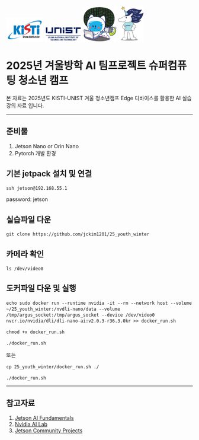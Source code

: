 <img src="./images/kisti_logo.jpg" width="100"> <img src="./images/unist_logo.jpg" width="100"> <img src="./images/kisti_mas.png" width="90"> <img src="./images/unist_mas.jpg" width="70">

# **2025년 겨울방학 AI 팀프로젝트 슈퍼컴퓨팅 청소년 캠프**

본 자료는 2025년도 KISTI-UNIST 겨울 청소년캠프 Edge 디바이스를 활용한 AI 실습 강의 자료 입니다.

---
## 준비물
1. Jetson Nano or Orin Nano
2. Pytorch 개발 환경

## 기본 jetpack 설치 및 연결
```
ssh jetson@192.168.55.1
```
password: jetson

## 실습파일 다운
```
git clone https://github.com/jckim1201/25_youth_winter
```

## 카메라 확인
```
ls /dev/video0
```

## 도커파일 다운 및 실행
```
echo sudo docker run --runtime nvidia -it --rm --network host --volume ~/25_youth_winter:/nvdli-nano/data --volume /tmp/argus_socket:/tmp/argus_socket --device /dev/video0 nvcr.io/nvidia/dli/dli-nano-ai:v2.0.3-r36.3.0kr >> docker_run.sh
```
```
chmod +x docker_run.sh
```
```
./docker_run.sh
```
또는
```
cp 25_youth_winter/docker_run.sh ./
```
```
./docker_run.sh
```

---
## 참고자료

1. [Jetson AI Fundamentals](https://youtu.be/rSqIvLQ8Meg?si=45sTk7O73CtzZnAX)
2. [Nvidia AI Lab](https://www.jetson-ai-lab.com)
3. [Jetson Community Projects](https://developer.nvidia.com/embedded/community/jetson-projects)
